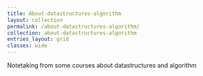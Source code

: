 ```yaml
---
title: About-datastructures-algorithm
layout: collection
permalink: /about-datastructures-algorithm/
collection: about-datastructures-algorithm
entries_layout: grid
classes: wide
---
```


Notetaking from some courses about datastructures and algorithm